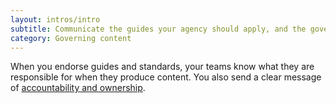 ```yaml
---
layout: intros/intro
subtitle: Communicate the guides your agency should apply, and the government standards you must meet.
category: Governing content
---
```

When you endorse guides and standards, your teams know what they are responsible for when they produce content. You also send a clear message of [accountability and ownership]().
